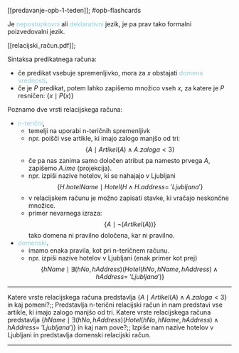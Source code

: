 [[predavanje-opb-1-teden]]; #opb-flashcards 

Je <font color="#92cddc">nepostopkovni</font> ali <font color="#92cddc">deklarativni</font> jezik, je pa prav tako formalni poizvedovalni jezik.

[[relacijski_račun.pdf]];

Sintaksa predikatnega računa:
- če predikat vsebuje spremenljivko, mora za $x$ obstajati <font color="#92cddc">domena vrednosti</font>.
- če je $P$ predikat, potem lahko zapišemo množico vseh $x$, za katere je $P$ resničen: $\{x \mid P(x)\}$

Poznamo dve vrsti relacijskega računa:
- <font color="#92cddc">n-terični</font>,
	- temelji na uporabi n-teričnih spremenljivk
	- npr. poišči vse artikle, ki imajo zalogo manjšo od tri: $$\{A \mid Artikel(A) \land A.zaloga < 3\}$$
	- če pa nas zanima samo določen atribut pa namesto prvega $A$, zapišemo $A.ime$ (projekcija).
	- npr. izpiši nazive hotelov, ki se nahajajo v Ljubljani $$\{H.hotelName \mid Hotel(H \land H.address = \ 'Ljubljana'\}$$
	- v relacijskem računu je možno zapisati stavke, ki vračajo neskončne množice.
	- primer nevarnega izraza: $$\{A \mid \neg(Artikel(A))\}$$tako domena ni pravilno določena, kar ni pravilno.
- <font color="#92cddc">domenski</font>.
	- imamo enaka pravila, kot pri n-teričnem računu.
	- npr. izpiši nazive hotelov v Ljubljani (enak primer kot prej) $$\{hName \mid \exists (hNo, hAddress) (Hotel(hNo, hName, hAddress) \land hAddress = \ 'Ljubljana')\}$$

---

Katere vrste relacijskega računa predstavlja $\{A \mid Artikel(A) \land A.zaloga < 3\}$ in kaj pomeni?;; Predstavlja n-terični relacijski račun in nam predstavi vse artikle, ki imajo zalogo manjšo od tri.
Katere vrste relacijskega računa predstavlja $\{hName \mid \exists (hNo, hAddress) (Hotel(hNo, hName, hAddress) \land hAddress = \ 'Ljubljana')\}$ in kaj nam pove?;; Izpiše nam nazive hotelov v Ljubljani in predstavlja domenski relacijski račun.

---